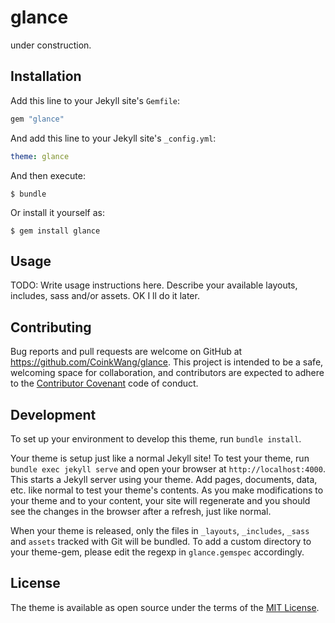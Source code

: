 # glance

under construction.

## Installation

Add this line to your Jekyll site's `Gemfile`:

```ruby
gem "glance"
```

And add this line to your Jekyll site's `_config.yml`:

```yaml
theme: glance
```

And then execute:

    $ bundle

Or install it yourself as:

    $ gem install glance

## Usage

TODO: Write usage instructions here. Describe your available layouts, includes, sass and/or assets.
OK I ll do it later.

## Contributing

Bug reports and pull requests are welcome on GitHub at https://github.com/CoinkWang/glance. This project is intended to be a safe, welcoming space for collaboration, and contributors are expected to adhere to the [Contributor Covenant](http://contributor-covenant.org) code of conduct.

## Development

To set up your environment to develop this theme, run `bundle install`.

Your theme is setup just like a normal Jekyll site! To test your theme, run `bundle exec jekyll serve` and open your browser at `http://localhost:4000`. This starts a Jekyll server using your theme. Add pages, documents, data, etc. like normal to test your theme's contents. As you make modifications to your theme and to your content, your site will regenerate and you should see the changes in the browser after a refresh, just like normal.

When your theme is released, only the files in `_layouts`, `_includes`, `_sass` and `assets` tracked with Git will be bundled.
To add a custom directory to your theme-gem, please edit the regexp in `glance.gemspec` accordingly.

## License

The theme is available as open source under the terms of the [MIT License](https://opensource.org/licenses/MIT).

